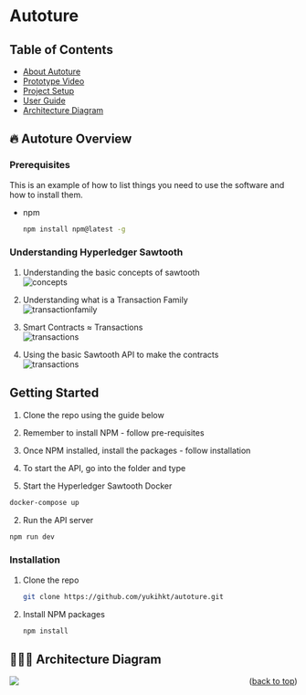 # Autoture

## Table of Contents
* [About Autoture]()
* [Prototype Video]()
* [Project Setup]()
* [User Guide]()
* [Architecture Diagram]()

## 🔥 Autoture Overview
### Prerequisites

This is an example of how to list things you need to use the software and how to install them.
* npm
  ```sh
  npm install npm@latest -g
  ```


### Understanding Hyperledger Sawtooth 

1. Understanding the basic concepts of sawtooth\
![concepts](https://i.ibb.co/sjwsLTF/Screenshot-2022-05-23-at-11-32-17-PM.png)

2. Understanding what is a Transaction Family\
![transactionfamily](https://i.ibb.co/hYHNHY3/Screenshot-2022-05-23-at-11-42-45-PM.png)

3. Smart Contracts ≈ Transactions\
![transactions](https://i.ibb.co/bb3Cr9X/Screenshot-2022-05-23-at-11-42-59-PM.png)

4. Using the basic Sawtooth API to make the contracts\
![transactions](https://i.ibb.co/6mPwf4k/Screenshot-2022-05-24-at-12-07-41-AM.png)

<!-- GETTING STARTED -->
## Getting Started

1. Clone the repo using the guide below
2. Remember to install NPM - follow pre-requisites
3. Once NPM installed, install the packages - follow installation
4. To start the API, go into the folder and type


1. Start the Hyperledger Sawtooth Docker
```sh
docker-compose up
```
2. Run the API server
```sh
npm run dev
```

### Installation

1. Clone the repo
   ```sh
   git clone https://github.com/yukihkt/autoture.git
   ```
2. Install NPM packages
   ```sh
   npm install
   ```



## 🧑🏻‍💻 Architecture Diagram
<img src="https://i.ibb.co/xsy1d81/Blank-diagram-GCP-horizontal-framework-7.png" align="left" >



<p align="right">(<a href="#top">back to top</a>)</p>